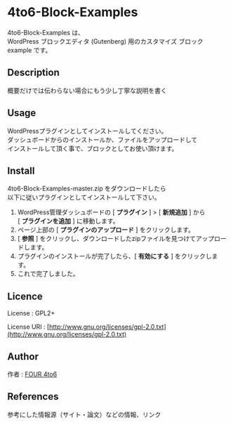 4to6-Block-Examples
===
4to6-Block-Examples は、  
WordPress ブロックエディタ (Gutenberg) 用のカスタマイズ ブロック example です。

## Description

概要だけでは伝わらない場合にもう少し丁寧な説明を書く

## Usage
WordPressプラグインとしてインストールしてください。  
ダッシュボードからのインストールか、ファイルをアップロードして  
インストールして頂く事で、ブロックとしてお使い頂けます。

## Install
4to6-Block-Examples-master.zip をダウンロードしたら  
以下に従いプラグインとしてインストールして下さい。
1. WordPress管理ダッシュボードの [ **プラグイン** ] > [ **新規追加** ] から  
[ **プラグインを追加** ] に移動します。
1. ページ上部の [ **プラグインのアップロード** ] をクリックします。
1. [ **参照** ] をクリックし、ダウンロードしたzipファイルを見つけてアップロードします。
1. プラグインのインストールが完了したら、[ **有効にする** ] をクリックします。
1. これで完了しました。

## Licence
License : GPL2+

License URI : [http://www.gnu.org/licenses/gpl-2.0.txt](http://www.gnu.org/licenses/gpl-2.0.txt)

## Author

作者 : [FOUR 4to6](https://github.com/four4to6)

## References

参考にした情報源（サイト・論文）などの情報、リンク
